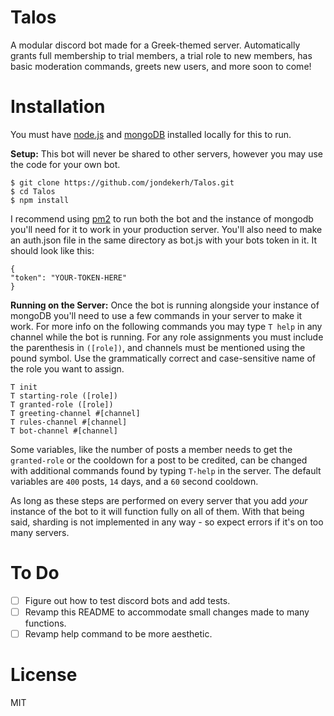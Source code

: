 # Talos
A modular discord bot made for a Greek-themed server. Automatically grants full membership to trial members, a trial role to new members, has basic moderation commands, greets new users, and more soon to come!

# Installation
You must have [node.js](https://nodejs.org/en/) and [mongoDB](https://docs.mongodb.com/manual/installation/#tutorials) installed locally for this to run.

**Setup:**
This bot will never be shared to other servers, however you may use the code for your own bot.
```
$ git clone https://github.com/jondekerh/Talos.git
$ cd Talos
$ npm install
```
I recommend using [pm2](https://www.npmjs.com/package/pm2) to run both the bot and the instance of mongodb you'll need for it to work in your production server. You'll also need to make an auth.json file in the same directory as bot.js with your bots token in it. It should look like this:
```
{
"token": "YOUR-TOKEN-HERE"
}
```

**Running on the Server:**
Once the bot is running alongside your instance of mongoDB you'll need to use a few commands in your server to make it work. For more info on the following commands you may type `T help` in any channel while the bot is running. For any role assignments you must include the parenthesis in `([role])`, and channels must be mentioned using the pound symbol. Use the grammatically correct and case-sensitive name of the role you want to assign.
```
T init
T starting-role ([role])
T granted-role ([role])
T greeting-channel #[channel]
T rules-channel #[channel]
T bot-channel #[channel]
```
Some variables, like the number of posts a member needs to get the `granted-role` or the cooldown for a post to be credited, can be changed with additional commands found by typing `T-help` in the server. The default variables are `400` posts, `14` days, and a `60` second cooldown.

As long as these steps are performed on every server that you add *your* instance of the bot to it will function fully on all of them. With that being said, sharding is not implemented in any way - so expect errors if it's on too many servers.

# To Do
- [ ] Figure out how to test discord bots and add tests.
- [ ] Revamp this README to accommodate small changes made to many functions.
- [ ] Revamp help command to be more aesthetic.

# License
MIT
